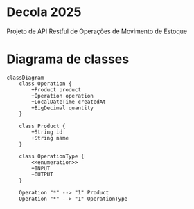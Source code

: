 # Decola 2025
Projeto de API Restful de Operações de Movimento de Estoque

# Diagrama de classes
```mermaid
classDiagram
    class Operation {
        +Product product
        +Operation operation
        +LocalDateTime createdAt
        +BigDecimal quantity
    }

    class Product {
        +String id
        +String name
    }

    class OperationType {
        <<enumeration>>
        +INPUT
        +OUTPUT
    }

    Operation "*" --> "1" Product
    Operation "*" --> "1" OperationType
```
